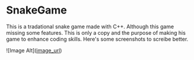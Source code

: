 # SnakeGame
 This is a tradational snake game made with C++. Although this game missing some features. This is only a copy and the purpose of making his game to enhance coding skills.
 Here's some screenshots to screibe better.

![Image Alt]([image_url](https://github.com/abdullahcpplus/SnakeGame/blob/f5625e374c1908146f7f6520b9d0eadb649f33fb/Screenshot1.png
))
